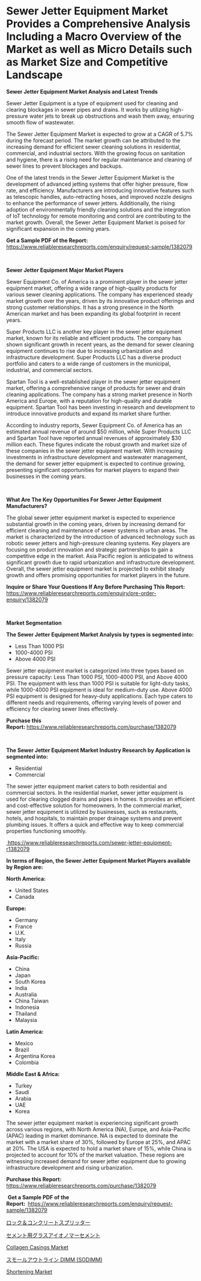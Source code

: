 <p><h1>Sewer Jetter Equipment Market Provides a Comprehensive Analysis Including a Macro Overview of the Market as well as Micro Details such as Market Size and Competitive Landscape</h1></p><p><strong>Sewer Jetter Equipment Market Analysis and Latest Trends</strong></p>
<p><p>Sewer Jetter Equipment is a type of equipment used for cleaning and clearing blockages in sewer pipes and drains. It works by utilizing high-pressure water jets to break up obstructions and wash them away, ensuring smooth flow of wastewater.</p><p>The Sewer Jetter Equipment Market is expected to grow at a CAGR of 5.7% during the forecast period. The market growth can be attributed to the increasing demand for efficient sewer cleaning solutions in residential, commercial, and industrial sectors. With the growing focus on sanitation and hygiene, there is a rising need for regular maintenance and cleaning of sewer lines to prevent blockages and backups.</p><p>One of the latest trends in the Sewer Jetter Equipment Market is the development of advanced jetting systems that offer higher pressure, flow rate, and efficiency. Manufacturers are introducing innovative features such as telescopic handles, auto-retracting hoses, and improved nozzle designs to enhance the performance of sewer jetters. Additionally, the rising adoption of environmentally friendly cleaning solutions and the integration of IoT technology for remote monitoring and control are contributing to the market growth. Overall, the Sewer Jetter Equipment Market is poised for significant expansion in the coming years.</p></p>
<p><strong>Get a Sample PDF of the Report:&nbsp;</strong> <a href="https://www.reliableresearchreports.com/enquiry/request-sample/1382079">https://www.reliableresearchreports.com/enquiry/request-sample/1382079</a></p>
<p>&nbsp;</p>
<p><strong>Sewer Jetter Equipment Major Market Players</strong></p>
<p><p>Sewer Equipment Co. of America is a prominent player in the sewer jetter equipment market, offering a wide range of high-quality products for various sewer cleaning applications. The company has experienced steady market growth over the years, driven by its innovative product offerings and strong customer relationships. It has a strong presence in the North American market and has been expanding its global footprint in recent years.</p><p>Super Products LLC is another key player in the sewer jetter equipment market, known for its reliable and efficient products. The company has shown significant growth in recent years, as the demand for sewer cleaning equipment continues to rise due to increasing urbanization and infrastructure development. Super Products LLC has a diverse product portfolio and caters to a wide range of customers in the municipal, industrial, and commercial sectors.</p><p>Spartan Tool is a well-established player in the sewer jetter equipment market, offering a comprehensive range of products for sewer and drain cleaning applications. The company has a strong market presence in North America and Europe, with a reputation for high-quality and durable equipment. Spartan Tool has been investing in research and development to introduce innovative products and expand its market share further.</p><p>According to industry reports, Sewer Equipment Co. of America has an estimated annual revenue of around $50 million, while Super Products LLC and Spartan Tool have reported annual revenues of approximately $30 million each. These figures indicate the robust growth and market size of these companies in the sewer jetter equipment market. With increasing investments in infrastructure development and wastewater management, the demand for sewer jetter equipment is expected to continue growing, presenting significant opportunities for market players to expand their businesses in the coming years.</p></p>
<p>&nbsp;</p>
<p><strong>What Are The Key Opportunities For Sewer Jetter Equipment Manufacturers?</strong></p>
<p><p>The global sewer jetter equipment market is expected to experience substantial growth in the coming years, driven by increasing demand for efficient cleaning and maintenance of sewer systems in urban areas. The market is characterized by the introduction of advanced technology such as robotic sewer jetters and high-pressure cleaning systems. Key players are focusing on product innovation and strategic partnerships to gain a competitive edge in the market. Asia Pacific region is anticipated to witness significant growth due to rapid urbanization and infrastructure development. Overall, the sewer jetter equipment market is projected to exhibit steady growth and offers promising opportunities for market players in the future.</p></p>
<p><strong>Inquire or Share Your Questions If Any Before Purchasing This Report:</strong> <a href="https://www.reliableresearchreports.com/enquiry/pre-order-enquiry/1382079">https://www.reliableresearchreports.com/enquiry/pre-order-enquiry/1382079</a></p>
<p>&nbsp;</p>
<p><strong>Market Segmentation</strong></p>
<p><strong>The Sewer Jetter Equipment Market Analysis by types is segmented into:</strong></p>
<p><ul><li>Less Than 1000 PSI</li><li>1000-4000 PSI</li><li>Above 4000 PSI</li></ul></p>
<p><p>Sewer jetter equipment market is categorized into three types based on pressure capacity: Less Than 1000 PSI, 1000-4000 PSI, and Above 4000 PSI. The equipment with less than 1000 PSI is suitable for light-duty tasks, while 1000-4000 PSI equipment is ideal for medium-duty use. Above 4000 PSI equipment is designed for heavy-duty applications. Each type caters to different needs and requirements, offering varying levels of power and efficiency for clearing sewer lines effectively.</p></p>
<p><strong>Purchase this Report:&nbsp;</strong><a href="https://www.reliableresearchreports.com/purchase/1382079">https://www.reliableresearchreports.com/purchase/1382079</a></p>
<p>&nbsp;</p>
<p><strong>The Sewer Jetter Equipment Market Industry Research by Application is segmented into:</strong></p>
<p><ul><li>Residential</li><li>Commercial</li></ul></p>
<p><p>The sewer jetter equipment market caters to both residential and commercial sectors. In the residential market, sewer jetter equipment is used for clearing clogged drains and pipes in homes. It provides an efficient and cost-effective solution for homeowners. In the commercial market, sewer jetter equipment is utilized by businesses, such as restaurants, hotels, and hospitals, to maintain proper drainage systems and prevent plumbing issues. It offers a quick and effective way to keep commercial properties functioning smoothly.</p></p>
<p><a href="https://www.reliableresearchreports.com/sewer-jetter-equipment-r1382079">&nbsp;https://www.reliableresearchreports.com/sewer-jetter-equipment-r1382079</a></p>
<p><strong>In terms of Region, the Sewer Jetter Equipment Market Players available by Region are:</strong></p>
<p>
    <p> <strong> North America: </strong>
        <ul>
            <li>United States</li>
            <li>Canada</li>
        </ul>
        </p> 
    <p> <strong> Europe: </strong>
        <ul>
            <li>Germany</li>
            <li>France</li>
            <li>U.K.</li>
            <li>Italy</li>
            <li>Russia</li>
        </ul>
        </p> 
    <p> <strong> Asia-Pacific: </strong>
        <ul>
            <li>China</li>
            <li>Japan</li>
            <li>South Korea</li>
            <li>India</li>
            <li>Australia</li>
            <li>China Taiwan</li>
            <li>Indonesia</li>
            <li>Thailand</li>
            <li>Malaysia</li>
        </ul>
        </p> 
    <p> <strong> Latin America: </strong>
        <ul>
            <li>Mexico</li>
            <li>Brazil</li>
            <li>Argentina Korea</li>
            <li>Colombia</li>
        </ul>
        </p> 
    <p> <strong> Middle East & Africa: </strong>
        <ul>
            <li>Turkey</li>
            <li>Saudi</li>
            <li>Arabia</li>
            <li>UAE</li>
            <li>Korea</li>
        </ul>
    </p>
    </p>
<p><p>The sewer jetter equipment market is experiencing significant growth across various regions, with North America (NA), Europe, and Asia-Pacific (APAC) leading in market dominance. NA is expected to dominate the market with a market share of 30%, followed by Europe at 25%, and APAC at 20%. The USA is expected to hold a market share of 15%, while China is projected to account for 10% of the market valuation. These regions are witnessing increased demand for sewer jetter equipment due to growing infrastructure development and rising urbanization.</p></p>
<p><strong>Purchase this Report: </strong><a href="https://www.reliableresearchreports.com/purchase/1382079">https://www.reliableresearchreports.com/purchase/1382079</a></p>
<p>&nbsp;<strong>Get a Sample PDF of the Report:&nbsp;&nbsp;</strong><a href="https://www.reliableresearchreports.com/enquiry/request-sample/1382079">https://www.reliableresearchreports.com/enquiry/request-sample/1382079</a></p>
<p><strong></strong></p>
<p><p><a href="https://medium.com/@elenorkiehn/%E5%B2%A9%E7%9F%B3%E3%81%8A%E3%82%88%E3%81%B3%E3%82%B3%E3%83%B3%E3%82%AF%E3%83%AA%E3%83%BC%E3%83%88%E3%82%B9%E3%83%97%E3%83%AA%E3%83%83%E3%82%BF%E3%83%BC%E5%B8%82%E5%A0%B4%E3%81%AE%E8%A6%8B%E9%80%9A%E3%81%97%E3%81%A82024%E5%B9%B4%E3%81%8B%E3%82%892031%E5%B9%B4%E3%81%BE%E3%81%A7%E3%81%AE%E4%BA%88%E6%B8%AC-963a82259018">ロック＆コンクリートスプリッター</a></p><p><a href="https://medium.com/@jackpeters644/%E3%82%AC%E3%83%A9%E3%82%B9%E3%82%A4%E3%82%AA%E3%83%8E%E3%83%9E%E3%83%BC%E3%82%BB%E3%83%A1%E3%83%B3%E3%83%88%E3%81%AE%E3%82%BB%E3%83%A1%E3%83%B3%E3%83%86%E3%83%BC%E3%82%B7%E3%83%A7%E3%83%B3%E7%94%A3%E6%A5%AD%E3%81%AB%E9%96%A2%E3%81%99%E3%82%8B%E6%B4%9E%E5%AF%9F-2031%E5%B9%B4%E3%81%BE%E3%81%A7%E3%81%AE%E5%B8%82%E5%A0%B4%E3%81%AE%E8%B2%A1%E6%94%BF%E7%8A%B6%E6%B3%81-%E5%B8%82%E5%A0%B4%E8%A6%8F%E6%A8%A1-%E3%81%8A%E3%82%88%E3%81%B3%E5%8F%8E%E7%9B%8A%E5%88%86%E6%9E%90-dee7d05c9039">セメント用グラスアイオノマーセメント</a></p><p><a href="https://github.com/NorbertYates/Market-Research-Report-List-5/blob/main/collagen-casings-market.md">Collagen Casings Market</a></p><p><a href="https://github.com/CarlieShields/Market-Research-Report-List-1/blob/main/3306259152741.md">スモールアウトライン DIMM (SODIMM)</a></p><p><a href="https://github.com/prosalinda88/Market-Research-Report-List-5/blob/main/shortening-market.md">Shortening Market</a></p></p>